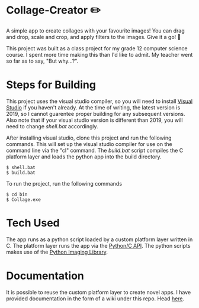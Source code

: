 # Collage-Creator ✏️
A simple app to create collages with your favourite images! You can drag and drop, scale and crop, and apply filters to the images. Give it a go! 🙌

This project was built as a class project for my grade 12 computer science course. I spent more time making this than I'd like to admit. My teacher went so far as to say, "But why...?".

# Steps for Building

This project uses the visual studio compiler, so you will need to install <a href="https://visualstudio.microsoft.com/vs/">Visual Studio</a> if you haven't already. At the time of writing, the latest version is 2019, so I cannot guarentee proper building for any subsequent versions. Also note that if your visual studio version is different than 2019, you will need to change *shell.bat* accordingly.   

After installing visual studio, clone this project and run the following commands. This will set up the visual studio compiler for use on the command line via the "cl" command. The *build.bat* script compiles the C platform layer and loads the python app into the build directory.

```
$ shell.bat
$ build.bat
```

To run the project, run the following commands

```
$ cd bin
$ Collage.exe
```

# Tech Used

The app runs as a python script loaded by a custom platform layer written in C. The platform layer runs the app via the <a href="https://docs.python.org/3/c-api/index.html">Python/C API</a>. The python scripts makes use of the <a href="https://pillow.readthedocs.io/en/stable/index.html">Python Imaging Library</a>.

# Documentation

It is possible to reuse the custom platform layer to create novel apps. I have provided documentation in the form of a wiki under this repo. Head <a href="https://github.com/BluBloos/collage-creator/wiki/Docs">here</a>.
